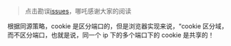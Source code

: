 > 点击勘误[issues](https://github.com/webVueBlog/learn-web/issues)，哪吒感谢大家的阅读

根据同源策略，cookie 是区分端口的，但是浏览器实现来说，“cookie 区分域，而不区分端口，也就是说，同一个 ip 下的多个端口下的 cookie 是共享的！

